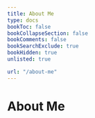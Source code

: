 ```yaml
---
title: About Me
type: docs
bookToc: false
bookCollapseSection: false
bookComments: false
bookSearchExclude: true
bookHidden: true
unlisted: true

url: "/about-me"
---
```


# About Me
